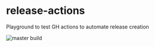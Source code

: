# release-actions
Playground to test GH actions to automate release creation

![master build](https://github.com/jb185293/release-actions/workflows/.github/workflows/actions.yml/badge.svg?branch=master&event=push)
